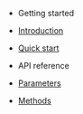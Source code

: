 <!-- docs/_sidebar.md -->

- Getting started

 - [Introduction](introduction.md)
 - [Quick start](quick-start.md)

- API reference

 - [Parameters](parameters.md)
 - [Methods](methods.md)